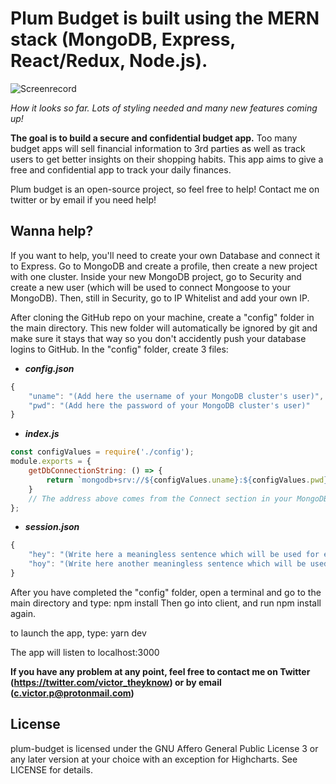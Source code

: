 # Plum Budget is built using the MERN stack (MongoDB, Express, React/Redux, Node.js).

![Screenrecord](https://media.giphy.com/media/PnJgIL2lCkodGytTAl/giphy.gif)

*How it looks so far. Lots of styling needed and many new features coming up!*

**The goal is to build a secure and confidential budget app.** Too many budget apps will sell financial information to 3rd parties as well as track users to get better insights on their shopping habits. This app aims to give a free and confidential app to track your daily finances.

Plum budget is an open-source project, so feel free to help! Contact me on twitter or by email if you need help!

## Wanna help?

If you want to help, you'll need to create your own Database and connect it to Express. Go to MongoDB and create a profile, then create a new project with one cluster. Inside your new MongoDB project, go to Security and create a new user (which will be used to connect Mongoose to your MongoDB). Then, still in Security, go to IP Whitelist and add your own IP. 

After cloning the GitHub repo on your machine, create a "config" folder in the main directory. This new folder will automatically be ignored by git and make sure it stays that way so you don't accidently push your database logins to GitHub. In the "config" folder, create 3 files:
* ***config.json***
``` javascript
{
    "uname": "(Add here the username of your MongoDB cluster's user)",
    "pwd": "(Add here the password of your MongoDB cluster's user)"
}
```

* ***index.js***
``` javascript
const configValues = require('./config');
module.exports = {
    getDbConnectionString: () => {
        return `mongodb+srv://${configValues.uname}:${configValues.pwd}@cluster0.mongodb.net/test?retryWrites=true`;
    }
    // The address above comes from the Connect section in your MongoDB cluster, when you choose the option "Connect your application". 
};
```

* ***session.json***
``` javascript
{
    "hey": "(Write here a meaningless sentence which will be used for encryption)",
    "hoy": "(Write here another meaningless sentence which will be used for encryption)"
}
```

After you have completed the "config" folder, open a terminal and go to the main directory and type: npm install
Then go into client, and run npm install again.

to launch the app, type:
yarn dev

The app will listen to localhost:3000

**If you have any problem at any point, feel free to contact me on Twitter (https://twitter.com/victor_theyknow) or by email (c.victor.p@protonmail.com)**

## License

plum-budget is licensed under the GNU Affero General Public License 3 or any later version at your choice with an exception for Highcharts. See LICENSE for details.
